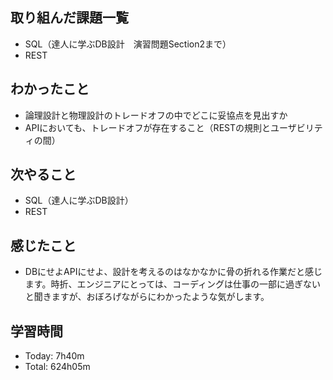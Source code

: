## 取り組んだ課題一覧
- SQL（達人に学ぶDB設計　演習問題Section2まで）
- REST
## わかったこと
- 論理設計と物理設計のトレードオフの中でどこに妥協点を見出すか
- APIにおいても、トレードオフが存在すること（RESTの規則とユーザビリティの間）
## 次やること
- SQL（達人に学ぶDB設計）
- REST
## 感じたこと
- DBにせよAPIにせよ、設計を考えるのはなかなかに骨の折れる作業だと感じます。時折、エンジニアにとっては、コーディングは仕事の一部に過ぎないと聞きますが、おぼろげながらにわかったような気がします。
## 学習時間
- Today: 7h40m
- Total: 624h05m

